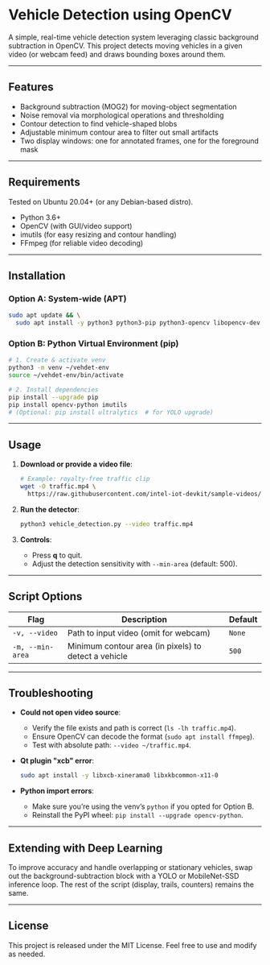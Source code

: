# Vehicle Detection using OpenCV

A simple, real-time vehicle detection system leveraging classic background subtraction in OpenCV. This project detects moving vehicles in a given video (or webcam feed) and draws bounding boxes around them.

---

## Features

- Background subtraction (MOG2) for moving-object segmentation
- Noise removal via morphological operations and thresholding
- Contour detection to find vehicle-shaped blobs
- Adjustable minimum contour area to filter out small artifacts
- Two display windows: one for annotated frames, one for the foreground mask

---

## Requirements

Tested on Ubuntu 20.04+ (or any Debian-based distro).

- Python 3.6+
- OpenCV (with GUI/video support)
- imutils (for easy resizing and contour handling)
- FFmpeg (for reliable video decoding)

---

## Installation

### Option A: System-wide (APT)

```bash
sudo apt update && \
  sudo apt install -y python3 python3-pip python3-opencv libopencv-dev ffmpeg
```

### Option B: Python Virtual Environment (pip)

```bash
# 1. Create & activate venv
python3 -m venv ~/vehdet-env
source ~/vehdet-env/bin/activate

# 2. Install dependencies
pip install --upgrade pip
pip install opencv-python imutils
# (Optional: pip install ultralytics  # for YOLO upgrade)
```

---

## Usage

1. **Download or provide a video file**:

   ```bash
   # Example: royalty-free traffic clip
   wget -O traffic.mp4 \
     https://raw.githubusercontent.com/intel-iot-devkit/sample-videos/master/car-detection.mp4
   ```

2. **Run the detector**:

   ```bash
   python3 vehicle_detection.py --video traffic.mp4
   ```

3. **Controls**:

   - Press **q** to quit.
   - Adjust the detection sensitivity with `--min-area` (default: 500).

---

## Script Options

| Flag             | Description                                          | Default |
| ---------------- | ---------------------------------------------------- | ------- |
| `-v, --video`    | Path to input video (omit for webcam)                | `None`  |
| `-m, --min-area` | Minimum contour area (in pixels) to detect a vehicle | `500`   |

---

## Troubleshooting

- **Could not open video source**:

  - Verify the file exists and path is correct (`ls -lh traffic.mp4`).
  - Ensure OpenCV can decode the format (`sudo apt install ffmpeg`).
  - Test with absolute path: `--video ~/traffic.mp4`.

- **Qt plugin "xcb" error**:

  ```bash
  sudo apt install -y libxcb-xinerama0 libxkbcommon-x11-0
  ```

- **Python import errors**:

  - Make sure you’re using the venv’s `python` if you opted for Option B.
  - Reinstall the PyPI wheel: `pip install --upgrade opencv-python`.

---

## Extending with Deep Learning

To improve accuracy and handle overlapping or stationary vehicles, swap out the background-subtraction block with a YOLO or MobileNet-SSD inference loop. The rest of the script (display, trails, counters) remains the same.

---

## License

This project is released under the MIT License. Feel free to use and modify as needed.
